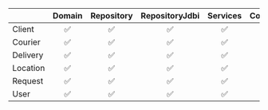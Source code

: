 |                   |       Domain       |     Repository     |   RepositoryJdbi   |      Services      | Controller         |
|-------------------|:------------------:|:------------------:|:------------------:|:------------------:|:------------------:| 	        
| Client            | :white_check_mark: | :white_check_mark: | :white_check_mark: | :white_check_mark: |  |
| Courier           | :white_check_mark: | :white_check_mark: | :white_check_mark: | :white_check_mark: |  |
| Delivery          | :white_check_mark: | :white_check_mark: | :white_check_mark: | :white_check_mark: | :white_check_mark: |
| Location          | :white_check_mark: | :white_check_mark: | :white_check_mark: | :white_check_mark: | :white_check_mark: |
| Request           | :white_check_mark: | :white_check_mark: | :white_check_mark: | :white_check_mark: | :white_check_mark: |
| User              | :white_check_mark: | :white_check_mark: | :white_check_mark: | :white_check_mark: | :white_check_mark: |